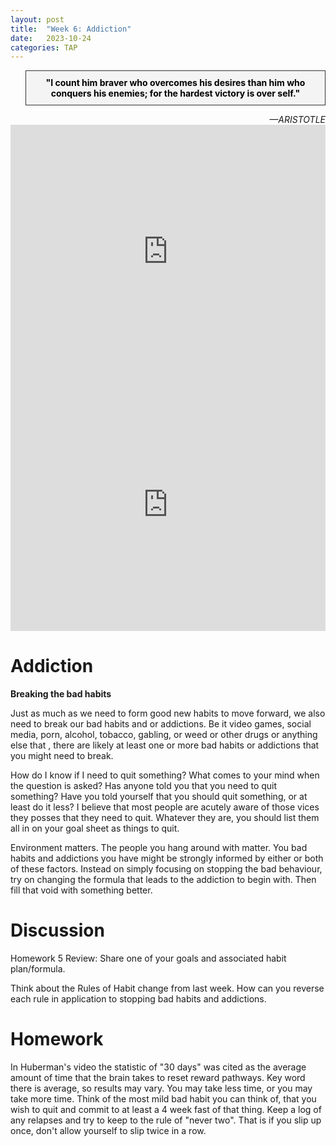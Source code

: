 ```yaml
---
layout: post
title:  "Week 6: Addiction"
date:   2023-10-24
categories: TAP
---
```


<blockquote style="background-color: #f4f4f4; border: 1px solid #333; padding: 10px; text-align: center;">
    <strong style="color: black;">"I count him braver who overcomes his desires than him who conquers his enemies; for the hardest victory is over self."</strong>
</blockquote>
<cite style="text-align: right; display: block;">—ARISTOTLE</cite>

<iframe width="100%" height="405" src="https://www.youtube.com/embed/0F0A06QEY4U?si=w1DN_sLZu5IMWAkh" title="YouTube video player" frameborder="0" allow="accelerometer; autoplay; clipboard-write; encrypted-media; gyroscope; picture-in-picture; web-share" allowfullscreen></iframe>

<iframe width="100%" height="405" src="https://www.youtube.com/embed/d-0KfwFCMRM?si=I0oKU8nn3aRyxdvu" title="YouTube video player" frameborder="0" allow="accelerometer; autoplay; clipboard-write; encrypted-media; gyroscope; picture-in-picture; web-share" allowfullscreen></iframe>

# Addiction

**Breaking the bad habits**

Just as much as we need to form good new habits to move forward, we also need to break our bad habits and or addictions. Be it video games, social media, porn, alcohol, tobacco, gabling, or weed or other drugs or anything else that , there are likely at least one or more bad habits or addictions that you might need to break. 

How do I know if I need to quit something? What comes to your mind when the question is asked? Has anyone told you that you need to quit something? Have you told yourself that you should quit something, or at least do it less? I believe that most people are acutely aware of those vices they posses that they need to quit. Whatever they are, you should list them all in on your goal sheet as things to quit. 

Environment matters. The people you hang around with matter. You bad habits and addictions you have might be strongly informed by either or both of these factors. Instead on simply focusing on stopping the bad behaviour, try on changing the formula that leads to the addiction to begin with. Then fill that void with something better. 

# Discussion

Homework 5 Review: Share one of your goals and associated habit plan/formula. 

Think about the Rules of Habit change from last week. How can you reverse each rule in application to stopping bad habits and addictions. 

# Homework

In Huberman's video the statistic of "30 days" was cited as the average amount of time that the brain takes to reset reward pathways. Key word there is average, so results may vary. You may take less time, or you may take more time. Think of the most mild bad habit you can think of, that you wish to quit and commit to at least a 4 week fast of that thing. Keep a log of any relapses and try to keep to the rule of "never two". That is if you slip up once, don't allow yourself to slip twice in a row.



